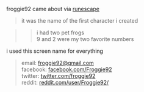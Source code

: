 froggie92 came about via [runescape](//runescape.com)

> it was the name of the first character i created

> > i had two pet frogs  
> > 9 and 2 were my two favorite numbers

i used this screen name for everything

> email: [froggie92@gmail.com](mailto:froggie92@gmail.com)  
> facebook: [facebook.com/Froggie92](//facebook.com/Froggie92)  
> twitter: [twitter.com/froggie92](//twitter.com/froggie92)  
> reddit: [reddit.com/user/Froggie92/](//reddit.com/user/Froggie92/)
